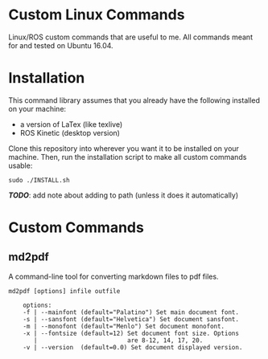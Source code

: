 # Custom Linux Commands
Linux/ROS custom commands that are useful to me. All commands meant for and tested on Ubuntu 16.04.

# Installation

This command library assumes that you already have the following installed on your machine:

- a version of LaTex (like texlive)
- ROS Kinetic (desktop version)

Clone this repository into wherever you want it to be installed on your machine. Then, run the installation script to make all custom commands usable:

```
sudo ./INSTALL.sh
```

_**TODO**_: add note about adding to path (unless it does it automatically)

# Custom Commands

## md2pdf

A command-line tool for converting markdown files to pdf files.

```
md2pdf [options] infile outfile

    options:
    -f | --mainfont (default="Palatino") Set main document font.
    -s | --sansfont (default="Helvetica") Set document sansfont.
    -m | --monofont (default="Menlo") Set document monofont.
    -x | --fontsize (default=12) Set document font size. Options
       |                         are 8-12, 14, 17, 20.
    -v | --version  (default=0.0) Set document displayed version.	
```
